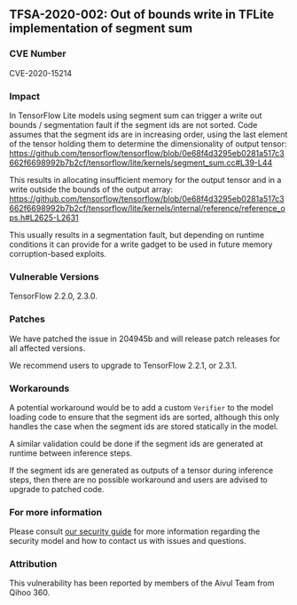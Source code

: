 ## TFSA-2020-002: Out of bounds write in TFLite implementation of segment sum

### CVE Number
CVE-2020-15214

### Impact
In TensorFlow Lite models using segment sum can trigger a write out bounds /
segmentation fault if the segment ids are not sorted. Code assumes that the
segment ids are in increasing order, using the last element of the tensor
holding them to determine the dimensionality of output tensor:
https://github.com/tensorflow/tensorflow/blob/0e68f4d3295eb0281a517c3662f6698992b7b2cf/tensorflow/lite/kernels/segment_sum.cc#L39-L44

This results in allocating insufficient memory for the output tensor and in a
write outside the bounds of the output array:
https://github.com/tensorflow/tensorflow/blob/0e68f4d3295eb0281a517c3662f6698992b7b2cf/tensorflow/lite/kernels/internal/reference/reference_ops.h#L2625-L2631

This usually results in a segmentation fault, but depending on runtime
conditions it can provide for a write gadget to be used in future memory
corruption-based exploits.

### Vulnerable Versions
TensorFlow 2.2.0, 2.3.0.

### Patches
We have patched the issue in 204945b and will release patch releases for all
affected versions.

We recommend users to upgrade to TensorFlow 2.2.1, or 2.3.1.

### Workarounds
A potential workaround would be to add a custom `Verifier` to the model loading
code to ensure that the segment ids are sorted, although this only handles the
case when the segment ids are stored statically in the model.

A similar validation could be done if the segment ids are generated at runtime
between inference steps.

If the segment ids are generated as outputs of a tensor during inference steps,
then there are no possible workaround and users are advised to upgrade to
patched code.

### For more information
Please consult [our security
guide](https://github.com/tensorflow/tensorflow/blob/master/SECURITY.md) for
more information regarding the security model and how to contact us with issues
and questions.

### Attribution
This vulnerability has been reported by members of the Aivul Team from Qihoo
360.
